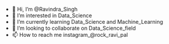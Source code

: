 - 👋 Hi, I’m @Ravindra_Singh 
- 👀 I’m interested in Data_Science 
- 🌱 I’m currently learning Data_Science and Machine_Learning
- 💞️ I’m looking to collaborate on Data_Science_field
- 📫 How to reach me instagram_@rock_ravi_pal

<!---
MrRockRavi/MrRockRavi is a ✨ special ✨ repository because its `README.md` (this file) appears on your GitHub profile.
You can click the Preview link to take a look at your changes.
--->
